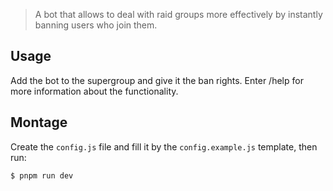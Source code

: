 > A bot that allows to deal with raid groups more effectively by instantly banning users who join them.

## Usage

Add the bot to the supergroup and give it the ban rights. Enter /help for more information about the functionality.

## Montage

Create the `config.js` file and fill it by the `config.example.js` template, then run:

```
$ pnpm run dev
```
